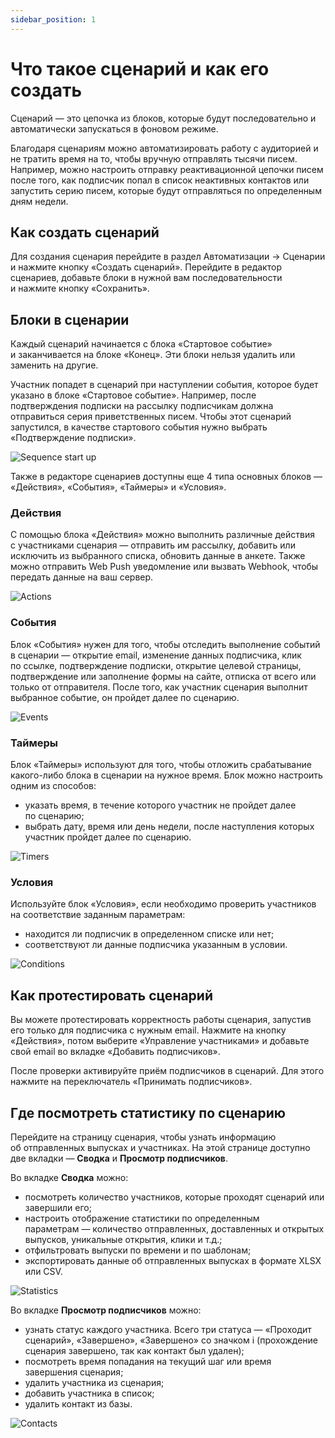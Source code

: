 ```yaml
---
sidebar_position: 1
---
```


# Что такое сценарий и как его создать

Сценарий — это цепочка из блоков, которые будут последовательно и автоматически запускаться в фоновом режиме.

Благодаря сценариям можно автоматизировать работу с аудиторией и не тратить время на то, чтобы вручную отправлять тысячи писем. Например, можно настроить отправку реактивационной цепочки писем после того, как подписчик попал в список неактивных контактов или запустить серию писем, которые будут отправляться по определенным дням недели.

## Как создать сценарий

Для создания сценария перейдите в&nbsp;раздел Автоматизации &rarr; Сценарии и&nbsp;нажмите кнопку &laquo;Создать сценарий&raquo;. Перейдите в&nbsp;редактор сценариев, добавьте блоки в&nbsp;нужной вам последовательности и&nbsp;нажмите кнопку &laquo;Сохранить&raquo;.

<!-- https://www.youtube.com/watch?v=p1S65q4cQ6I&feature=youtu.be -->

## Блоки в сценарии

Каждый сценарий начинается с&nbsp;блока &laquo;Стартовое событие&raquo; и&nbsp;заканчивается на&nbsp;блоке &laquo;Конец&raquo;. Эти блоки нельзя удалить или заменить на&nbsp;другие.

Участник попадет в&nbsp;сценарий при наступлении события, которое будет указано в&nbsp;блоке &laquo;Стартовое событие&raquo;. Например, после подтверждения подписки на&nbsp;рассылку подписчикам должна отправиться серия приветственных писем. Чтобы этот сценарий запустился, в&nbsp;качестве стартового события нужно выбрать &laquo;Подтверждение подписки&raquo;.

![Sequence start up](\img\automations\automations-by-workflows\work-with-workflows\sequence-start-up.jpg) <br/>

Также в&nbsp;редакторе сценариев доступны еще 4&nbsp;типа основных блоков&nbsp;&mdash; &laquo;Действия&raquo;, &laquo;События&raquo;, &laquo;Таймеры&raquo; и&nbsp;&laquo;Условия&raquo;.

### Действия

С&nbsp;помощью блока &laquo;Действия&raquo; можно выполнить различные действия с&nbsp;участниками сценария&nbsp;&mdash; отправить им&nbsp;рассылкy, добавить или исключить из&nbsp;выбранного списка, обновить данные в&nbsp;анкете. Также можно отправить Web Push уведомление или вызвать Webhook, чтобы передать данные на&nbsp;ваш сервер.

![Actions](\img\automations\automations-by-workflows\work-with-workflows\actions.jpg) <br/>

### События

Блок &laquo;События&raquo; нужен для того, чтобы отследить выполнение событий в&nbsp;сценарии&nbsp;&mdash; открытие email, изменение данных подписчика, клик по&nbsp;ссылке, подтверждение подписки, открытие целевой страницы, подтверждение или заполнение формы на&nbsp;сайте, отписка от&nbsp;всего или только от&nbsp;отправителя. После того, как участник сценария выполнит выбранное событие, он&nbsp;пройдет далее по&nbsp;сценарию.

![Events](\img\automations\automations-by-workflows\work-with-workflows\events.jpg) <br/>

### Таймеры

Блок &laquo;Таймеры&raquo; используют для того, чтобы отложить срабатывание какого-либо блока в&nbsp;сценарии на&nbsp;нужное время. Блок можно настроить одним из&nbsp;способов:

- указать время, в&nbsp;течение которого участник не&nbsp;пройдет далее по&nbsp;сценарию;
- выбрать дату, время или день недели, после наступления которых участник пройдет далее по&nbsp;сценарию.

![Timers](\img\automations\automations-by-workflows\work-with-workflows\timers.jpg) <br/>

### Условия

Используйте блок &laquo;Условия&raquo;, если необходимо проверить участников на&nbsp;соответствие заданным параметрам:

- находится&nbsp;ли подписчик в&nbsp;определенном списке или нет;
- соответствуют&nbsp;ли данные подписчика указанным в&nbsp;условии.

![Conditions](\img\automations\automations-by-workflows\work-with-workflows\conditions.jpg) <br/>

## Как протестировать сценарий

Вы&nbsp;можете протестировать корректность работы сценария, запустив его только для подписчика с&nbsp;нужным email. Нажмите на&nbsp;кнопку &laquo;Действия&raquo;, потом выберите &laquo;Управление участниками&raquo; и&nbsp;добавьте свой email во&nbsp;вкладке &laquo;Добавить подписчиков&raquo;.

После проверки активируйте приём подписчиков в&nbsp;сценарий. Для этого нажмите на&nbsp;переключатель &laquo;Принимать подписчиков&raquo;.

<!-- https://www.youtube.com/watch?v=uSzU_7_IwO0&feature=youtu.be-->

## Где посмотреть статистику по&nbsp;сценарию

Перейдите на&nbsp;страницу сценария, чтобы узнать информацию об&nbsp;отправленных выпусках и&nbsp;участниках. На&nbsp;этой странице доступно две вкладки&nbsp;&mdash; **Сводка** и&nbsp;**Просмотр подписчиков**.

Во&nbsp;вкладке **Сводка** можно:

- посмотреть количество участников, которые проходят сценарий или завершили его;
- настроить отображение статистики по&nbsp;определенным параметрам&nbsp;&mdash; количество отправленных, доставленных и&nbsp;открытых выпусков, уникальные открытия, клики и&nbsp;т.д.;
- отфильтровать выпуски по&nbsp;времени и&nbsp;по&nbsp;шаблонам;
- экспортировать данные об&nbsp;отправленных выпусках в&nbsp;формате XLSX или CSV.

![Statistics](\img\automations\automations-by-workflows\work-with-workflows\statistics.jpg) <br/>

Во&nbsp;вкладке **Просмотр подписчиков** можно:

- узнать статус каждого участника. Всего три статуса&nbsp;&mdash; &laquo;Проходит сценарий&raquo;, &laquo;Завершено&raquo;, &laquo;Завершено&raquo; со&nbsp;значком&nbsp;i (прохождение сценария завершено, так как контакт был удален);
- посмотреть время попадания на&nbsp;текущий шаг или время завершения сценария;
- удалить участника из&nbsp;сценария;
- добавить участника в&nbsp;список;
- удалить контакт из&nbsp;базы.

![Contacts](\img\automations\automations-by-workflows\work-with-workflows\contacts.jpg) <br/>
